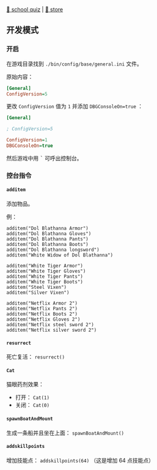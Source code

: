 [quiz]: https://www.thewitcher.com//school-quiz
[store/gog]: https://www.gog.com/zh/game/the_witcher_3_wild_hunt_game_of_the_year_edition

[🐣 school quiz][quiz] | [🦪 store][store/gog]

## 开发模式

### 开启

在游戏目录找到 `./bin/config/base/general.ini` 文件。

原始内容：

~~~ ini
[General]
ConfigVersion=5
~~~

更改 `ConfigVersion` 值为 `1` 并添加 `DBGConsoleOn=true` ：

~~~ ini
[General]

; ConfigVersion=5

ConfigVersion=1
DBGConsoleOn=true
~~~

然后游戏中用 <kbd>`</kbd> 可呼出控制台。

### 控台指令

#### `additem`

添加物品。

例：

~~~~
additem("Dol Blathanna Armor")
additem("Dol Blathanna Gloves")
additem("Dol Blathanna Pants")
additem("Dol Blathanna Boots")
additem("Dol Blathanna longsword")
additem("White Widow of Dol Blathanna")

additem("White Tiger Armor")
additem("White Tiger Gloves")
additem("White Tiger Pants")
additem("White Tiger Boots")
additem("Steel Vixen")
additem("Silver Vixen")

additem("Netflix Armor 2")
additem("Netflix Pants 2")
additem("Netflix Boots 2")
additem("Netflix Gloves 2")
additem("Netflix steel sword 2")
additem("Netflix silver sword 2")
~~~~

#### `resurrect`

死亡复活： `resurrect()`

#### `Cat`

猫眼药剂效果：
- 打开： `Cat(1)`
- 关闭： `Cat(0)`

#### `spawnBoatAndMount`

生成一条船并且坐在上面： `spawnBoatAndMount()`

#### `addskillpoints`

增加技能点： `addskillpoints(64)` （这是增加 64 点技能点）



